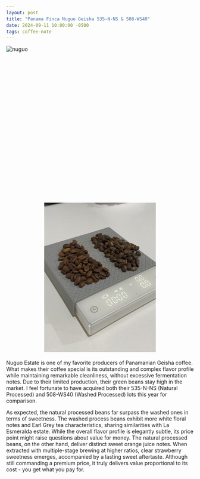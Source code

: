 ```yaml
---
layout: post
title: "Panama Finca Nuguo Geisha 535-N-NS & 508-WS40"
date: 2024-09-11 10:00:00 -0500
tags: coffee-note
---
```

<!--more-->
<style>
.image-container {
  display: flex;
  flex-wrap: wrap;
  gap: 20px;
  margin-bottom: 20px;
  align-items: stretch;
}

.image-wrapper {
  flex: 1;
  min-width: 300px;
  height: 400px;
}

.image-wrapper img {
  width: 100%;
  height: 100%;
  object-fit: contain;
}
</style>

<div class="image-container">
  <div class="image-wrapper">
    <img src="/images/2024-09-11-Panama-Finca-Nuguo-Geisha-535-N-NS-&-508-WS40/Finca-nuguo.JPG" alt="nuguo">
  </div>
  <div class="image-wrapper">
    <img src="/images/2024-09-11-Panama-Finca-Nuguo-Geisha-535-N-NS-&-508-WS40/comparison.JPG" alt="compare">
  </div>
</div>

Nuguo Estate is one of my favorite producers of Panamanian Geisha coffee. What makes their coffee special is its outstanding and complex flavor profile while maintaining remarkable cleanliness, without excessive fermentation notes. Due to their limited production, their green beans stay high in the market. I feel fortunate to have acquired both their 535-N-NS (Natural Processed) and 508-WS40 (Washed Processed) lots this year for comparison.

As expected, the natural processed beans far surpass the washed ones in terms of sweetness. The washed process beans exhibit more white floral notes and Earl Grey tea characteristics, sharing similarities with La Esmeralda estate. While the overall flavor profile is elegantly subtle, its price point might raise questions about value for money. The natural processed beans, on the other hand, deliver distinct sweet orange juice notes. When extracted with multiple-stage brewing at higher ratios, clear strawberry sweetness emerges, accompanied by a lasting sweet aftertaste. Although still commanding a premium price, it truly delivers value proportional to its cost - you get what you pay for.